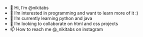 - 👋 Hi, I’m @nikitabs
- 👀 I’m interested in programming and want to learn more of it :)
- 🌱 I’m currently learning python and java
- 💞️ I’m looking to collaborate on html and css projects
- 📫 How to reach me @_nikitabs on instagram

<!---
nikitabs/nikitabs is a ✨ special ✨ repository because its `README.md` (this file) appears on your GitHub profile.
You can click the Preview link to take a look at your changes.
--->
